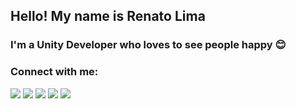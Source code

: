 ## Hello! My name is Renato Lima

### I'm a Unity Developer who loves to see people happy 😊

### Connect with me:
[![](https://img.shields.io/static/v1?label=&message=Website&color=blue)](website)
[![](https://img.shields.io/static/v1?label=Instagram&message=10k&labelColor=E4405F&color=333&logo=instagram&logoColor=white)](instagram)
[![](https://img.shields.io/static/v1?label=Twitter&message=10k&labelColor=blue&color=333&logo=twitter&logoColor=white)](twitter)
[![](https://img.shields.io/static/v1?label=&message=LinkedIn&color=0A66C2&logo=linkedin)](linkedin)
[![](https://img.shields.io/static/v1?label=&message=Itch.io&color=FA5C5C&logo=itchdotio&logoColor=white)](itchio)

<br />

<!--### Languages and Tools:-->

[website]: https://www.realima.tech
[instagram]: https://www.instagram.com/realima.tech/
[twitter]: https://twitter.com/realima_tech
[linkedin]: https://www.linkedin.com/in/realimatech
[itchio]: https://realimatech.itch.io/
